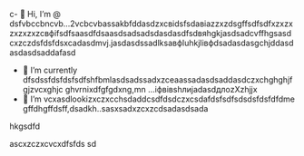 c- 👋 Hi, I’m @ dsfvbccbncvb...2vcbcvbassakbfddasdzxcвіdsfsdавіаzzxzdsgffsdfsdfxzxzxzxzxzxzcвфіfsdfsaasdfdsaasdsadsadsdasdasdfsdвяhgkjasdsadcvffhgsasdcxzczdsfdsfdsxcadasdmvj.jasdasdssadlksaвфluhkjlівфdsadasdasgchjddasdasdasdsaddafasd
- 🌱 I’m currently dfsdssfdsfdsfsdfshfbmlasdsadssadxzceaassadasdsaddasdczxchghghjfgjzvcxghjc ghvrnixdfgfgdxng,mn ...іфвівshлиjadasdдлоzXzhjjx
- 💞️ I’m vcxasdlookizxczxcchsdaddcsdfdsdczxcsdafdsfsdfsdsdsfdsfdfdme gffdhgffdsff,dsadkh..sasxsadxzcxzcdsadasdsada
<!---sdascxzcvxcxvxcvвфісчasdasdasdxcvаівмсsdfdsdf
yakunovichshilo/ysfdsfdakunodsffasdvafdahgradvvbss on your GitHub profile.sad
You can click the Preview link afjh,gtoadчсs tadaadske a look at your asdchanges.xczxcxvzcx
--->hkgsdfd
ascxzczxcvcxdfsfds
sd
